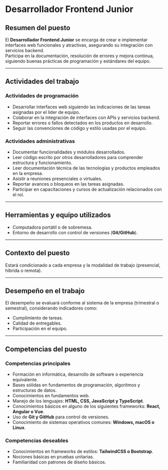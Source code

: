 # Desarrollador Frontend Junior

## Resumen del puesto
El **Desarrollador Frontend Junior** se encarga de crear e implementar interfaces web funcionales y atractivas, asegurando su integración con servicios backend.  
Participa en la documentación, resolución de errores y mejora continua, siguiendo buenas prácticas de programación y estándares del equipo.  

---

## Actividades del trabajo

### Actividades de programación
- Desarrollar interfaces web siguiendo las indicaciones de las tareas asignadas por el líder de equipo.  
- Colaborar en la integración de interfaces con APIs y servicios backend.  
- Reportar errores o fallos detectados en los productos en desarrollo.  
- Seguir las convenciones de código y estilo usadas por el equipo.  

### Actividades administrativas
- Documentar funcionalidades y módulos desarrollados.  
- Leer código escrito por otros desarrolladores para comprender estructura y funcionamiento.  
- Leer documentación técnica de las tecnologías y productos empleados en la empresa.  
- Asistir a reuniones presenciales o virtuales.  
- Reportar avances o bloqueos en las tareas asignadas.  
- Participar en capacitaciones y cursos de actualización relacionados con el rol.  

---

## Herramientas y equipo utilizados
- Computadora portátil o de sobremesa.  
- Entorno de desarrollo con control de versiones (**Git/GitHub**).  

---

## Contexto del puesto
Estará condicionado a cada empresa y la modalidad de trabajo (presencial, híbrida o remota).  

---

## Desempeño en el trabajo
El desempeño se evaluará conforme al sistema de la empresa (trimestral o semestral), considerando indicadores como:  
- Cumplimiento de tareas.  
- Calidad de entregables.  
- Participación en el equipo.  

---

## Competencias del puesto

### Competencias principales
- Formación en informática, desarrollo de software o experiencia equivalente.  
- Bases sólidas en fundamentos de programación, algoritmos y estructuras de datos.  
- Conocimientos en fundamentos web.  
- Manejo de los lenguajes: **HTML, CSS, JavaScript y TypeScript**.  
- Conocimientos básicos en alguno de los siguientes frameworks: **React, Angular o Vue**.  
- Uso de **Git y GitHub** para control de versiones.  
- Conocimiento de sistemas operativos comunes: **Windows, macOS o Linux**.  

### Competencias deseables
- Conocimientos en frameworks de estilos: **TailwindCSS o Bootstrap**.  
- Nociones básicas en pruebas unitarias.  
- Familiaridad con patrones de diseño básicos.  
